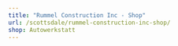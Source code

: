 ```yaml
---
title: "Rummel Construction Inc - Shop"
url: /scottsdale/rummel-construction-inc-shop/
shop: Autowerkstatt
---
```


